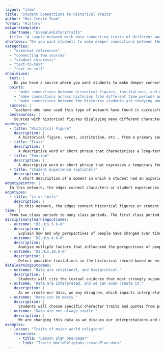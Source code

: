 ```yaml
---
layout: "item"
title: "Student Connections to Historical Traits"
author: "Net.Create Team"
format: "History"
networktemplate:
  shortname: "ExampleHistoryTraits"
  title: "A sample network with data connecting traits of different world religions"
shortdesc: "Do you want students to make deeper connections between themselves and a historical figure, or between historical figures in a reading?"
categories:
  - "external references"
  - "connecting two sources"
  - "student interests"
  - "text-to-text"
  - "text-to-self"
shouldiuse:
  text: |
    Do you have a source where you want students to make deeper connections between themselves and historical figures, or between historical figures in sources? If you want students to explore thematic connections between one or more historical sources and relate them to real-world student experiences, the 'Student Connections to Historical Traits' network template provides the opportunity to make text-to-self and text-to-text connections in the following ways:
  points:
    - "make connections between historical figures, institutions, and events"
    - "make connections across histories from different time periods and geographies."
    - "make connections between the histories students are studying and their own experiences"
  success: |
    Teachers who have used this type of network have found it successful for helping students to learn about the traits of historical figures, institutions, and phenomenon, and make connections between different time periods and historical institutions.
  bestsources: |
    Sources with historical figures displaying many different character traits--both positive and negative. This activity can be especially helpful for integrating several different readings. Used across several sources, the network can help reinforce or differentiate change and continuity in historical norms.
nodetypes:
  - title: "Historical Figure"
    description: |
      A historical figure, event, institution, etc., from a primary source. For example, when reading about the Roman Empire, a character node might be Julius Caesar (the first Roman emperor).
  - title: "Trait"
    description: |
      A descriptive word or short phrase that characterizes a long-term behavioral, emotional or other trait. For example, Julius Caesar might be described as 'ambitious' in the primary source *The Gallic Wars*. Students might also include notes that further explain the Trait. For example, Julius Caesar's ambition can be seen in his goal to expand Roman Imperial territory.
  - title: "Emotion"
    description: |
      A descriptive word or short phrase that expresses a temporary feeling that happens at a specific moment in the primary source (i.e. an emotion is less long-term than a trait). For example, Julius Caesar describes anger at how the Gauls sacked parts of the Roman Empire but was not angry all the time.
  - title: "Student Experience (optional)"
    description: |
      A short description of a moment in which a student had an experience that aligns with something in the historical source. For example, a student whose ambition is to run a company might connect themselves to 'ambition'.
edgetypeintro: |
  In this network, the edges connect characters or student experiences to traits and emotions that describe the characters or the experience the student had.
edgetypes:
  - title: "is or feels"
    description: |
      In this network, the edges connect historical figures or student experiences to traits and emotions that describe the characters or the experience the student had.
time: |
  From two class periods to many class periods. The first class period gets students used to the network as they identify and enter historical data. Subsequent class periods provide time to revise/add additional historical figures, discuss the historical patterns students see and (for a many-class-period lesson plan) make comparisons across historical time periods and geographies where relevant.
disciplinarylearningoutcomes:
  - outcome: "D2.His.5.6-8"
    description: |
      Explain how and why perspectives of people have changed over time.
  - outcome: "D2.His.4.6-8"
    description: |
      Analyze multiple factors that influenced the perspectives of people during different historical eras.
  - outcome: "D2.His.10.6-8"
    description: |
      Detect possible limitations in the historical record based on evidence collected from different kinds of historical sources.
datalearningoutcomes:
  - outcome: "Data are relational, and hierarchical."
    description: |
      Students will cite the textual evidence that most strongly supports an analysis of what the text says explicitly as well as inferences drawn from the text, including identifying internal conflicts in the data collected from different kinds of historical sources.
  - outcome: "Data are interpreted, and we can even create it."
    description: |
      As we create our data, we may disagree, which impacts interpretation. We need to figure out how to resolve and interpret that.
  - outcome: "Data can be messy."
    description: |
      Students will choose specific character traits and quotes from primary sources and enter them into a network, allowing them to explore their and their peer's interpretation of historical figures' traits in the context of both the original narrative and the data their peers entered. Creating the network themselves can help them appreciate that all visualizations are created by someone with ideas, interests, and biases.
  - outcome: "Data are not always static."
    description: |
      We are changing this data as we discuss our interpretations and revise them.
examples:
  - lesson: "Traits of major world religions"
    resources:
      - title: "Lesson plan one-pager"
        link: "Traits_WorldReligions_LessonPlan.docx"
---
```

